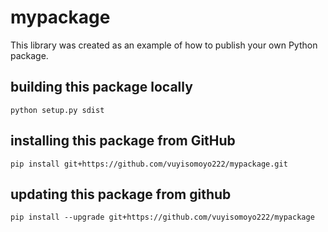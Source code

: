 # mypackage
This library was created as an example of how to publish your own Python package.

## building this package locally
`python setup.py sdist`

## installing this package from GitHub
`pip install git+https://github.com/vuyisomoyo222/mypackage.git`

## updating this package from github
`pip install --upgrade git+https://github.com/vuyisomoyo222/mypackage`

